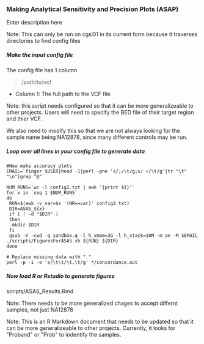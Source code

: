### Making Analytical Sensitivity and Precision Plots (ASAP)

Enter description here


Note: This can only be run on cgsl01 in its current form because it traverses directories to find config files

##### Make the input config file
The config file has 1 column
> /path/to/vcf
* Column 1:     The full path to the VCF file

Note: this script needs configured so that it can be more generalizeable to other projects.  Users will need to specify the BED file of their target region and thier VCF.

We also need to modify this so that we are not always looking for the sample name being NA12878, since many different controls may be run.



##### Loop over all lines in your config file to generate data
```
#Now make accuracy plots
EMAIL=`finger $USER|head -1|perl -pne 's/;/\t/g;s/ +/\t/g'|tr "\t" "\n"|grep "@"`

NUM_RUNS=`wc -l config2.txt | awk '{print $1}'`
for x in `seq 1 $NUM_RUNS`
do
 RUN=$(awk -v var=$x '(NR==var)' config2.txt)
 DIR=ASAS_${x}
 if [ ! -d "$DIR" ]
 then
  mkdir $DIR
 fi
 qsub -V -cwd -q sandbox.q -l h_vmem=3G -l h_stack=10M -m ae -M $EMAIL ./scripts/FiguresForASAS.sh ${RUN} ${DIR}
done

# Replace missing data with "."
perl -p -i -e 's/\t\t/\t.\t/g' */concordance.out
```

##### Now load R or Rstudio to generate figures
scripts/ASAS_Results.Rmd


Note: There needs to be more generalized chages to accept differnt samples, not just NA12878


Note: This is an R Markdown document that needs to be updated so that it can be more generalizeable to other projects.  Currently, it looks for "Proband" or "Prob" to iodentify the samples.
